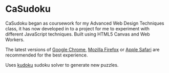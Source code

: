 # CaSudoku

CaSudoku began as coursework for my Advanced Web Design Techniques class, it has now developed in to a project for me to experiment
with different JavaScript techniques. Built using HTML5 Canvas and Web Workers.

The latest versions of [Google Chrome](http://google.com/chrome), [Mozilla Firefox](http://www.firefox.com/) or [Apple Safari](http://www.apple.com/safari/) are recommended for the best experience.

Uses [kudoku](http://attractivechaos.github.com/plb/kudoku.js) sudoku solver to generate new puzzles.

